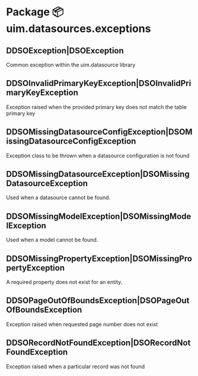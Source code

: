 # Package 📦 uim.datasources.exceptions

## DDSOException|DSOException

Common exception within the uim.datasource library

## DDSOInvalidPrimaryKeyException|DSOInvalidPrimaryKeyException

Exception raised when the provided primary key does not match the table primary key

## DDSOMissingDatasourceConfigException|DSOMissingDatasourceConfigException

Exception class to be thrown when a datasource configuration is not found

## DDSOMissingDatasourceException|DSOMissingDatasourceException

Used when a datasource cannot be found.

## DDSOMissingModelException|DSOMissingModelException

Used when a model cannot be found.

## DDSOMissingPropertyException|DSOMissingPropertyException

A required property does not exist for an entity.

## DDSOPageOutOfBoundsException|DSOPageOutOfBoundsException

Exception raised when requested page number does not exist

## DDSORecordNotFoundException|DSORecordNotFoundException

Exception raised when a particular record was not found
